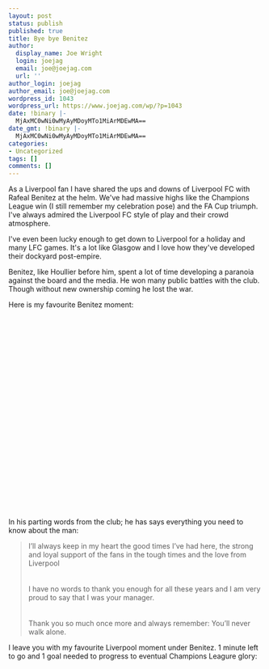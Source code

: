 ```yaml
---
layout: post
status: publish
published: true
title: Bye bye Benitez
author:
  display_name: Joe Wright
  login: joejag
  email: joe@joejag.com
  url: ''
author_login: joejag
author_email: joe@joejag.com
wordpress_id: 1043
wordpress_url: https://www.joejag.com/wp/?p=1043
date: !binary |-
  MjAxMC0wNi0wMyAyMDoyMTo1MiArMDEwMA==
date_gmt: !binary |-
  MjAxMC0wNi0wMyAyMDoyMTo1MiArMDEwMA==
categories:
- Uncategorized
tags: []
comments: []
---
```

<p>As a Liverpool fan I have shared the ups and downs of Liverpool FC with Rafeal Benitez at the helm.  We've had massive highs like the Champions League win (I still remember my celebration pose) and the FA Cup triumph.  I've always admired the Liverpool FC style of play and their crowd atmosphere.</p>
<p>I've even been lucky enough to get down to Liverpool for a holiday and many LFC games.  It's a lot like Glasgow and I love how they've developed their dockyard post-empire.</p>
<p>Benitez, like Houllier before him, spent a lot of time developing a paranoia against the board and the media.  He won many public battles with the club.  Though without new ownership coming he lost the war.</p>
<p>Here is my favourite Benitez moment:</p>
<p><object width="480" height="385"><param name="movie" value="http://www.youtube.com/v/4Vtjf4SWr2E&hl=en_GB&fs=1&"></param><param name="allowFullScreen" value="true"></param><param name="allowscriptaccess" value="always"></param><embed src="http://www.youtube.com/v/4Vtjf4SWr2E&hl=en_GB&fs=1&" type="application/x-shockwave-flash" allowscriptaccess="always" allowfullscreen="true" width="480" height="385"></embed></object></p>
<p>In his parting words from the club; he has says everything you need to know about the man:</p>
<blockquote>
I&rsquo;ll always keep in my heart the good times I&rsquo;ve had here, the strong and loyal support of the fans in the tough times and the love from Liverpool<br />
<br/><br />
I have no words to thank you enough for all these years and I am very proud to say that I was your manager.<br />
<br/><br />
Thank you so much once more and always remember: You&rsquo;ll never walk alone.<br />
</blockquote></p>
<p>I leave you with my favourite Liverpool moment under Benitez.  1 minute left to go and 1 goal needed to progress to eventual Champions Leagure glory:</p>
<p><object width="425" height="344"><param name="movie" value="http://www.youtube.com/v/b87LQL7ij3w&hl=en&fs=1"></param><param name="allowFullScreen" value="true"></param><param name="allowscriptaccess" value="always"></param><embed src="http://www.youtube.com/v/b87LQL7ij3w&hl=en&fs=1" type="application/x-shockwave-flash" allowscriptaccess="always" allowfullscreen="true" width="425" height="344"></embed></object></p></p>
